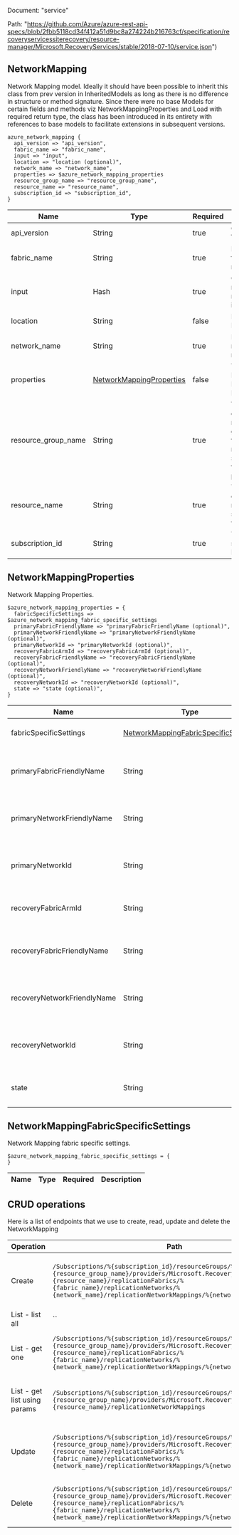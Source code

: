 Document: "service"


Path: "https://github.com/Azure/azure-rest-api-specs/blob/2fbb5118cd34f412a51d9bc8a274224b216763cf/specification/recoveryservicessiterecovery/resource-manager/Microsoft.RecoveryServices/stable/2018-07-10/service.json")

## NetworkMapping

Network Mapping model. Ideally it should have been possible to inherit this class from prev version in InheritedModels as long as there is no difference in structure or method signature. Since there were no base Models for certain fields and methods viz NetworkMappingProperties and Load with required return type, the class has been introduced in its entirety with references to base models to facilitate extensions in subsequent versions.

```puppet
azure_network_mapping {
  api_version => "api_version",
  fabric_name => "fabric_name",
  input => "input",
  location => "location (optional)",
  network_name => "network_name",
  properties => $azure_network_mapping_properties
  resource_group_name => "resource_group_name",
  resource_name => "resource_name",
  subscription_id => "subscription_id",
}
```

| Name        | Type           | Required       | Description       |
| ------------- | ------------- | ------------- | ------------- |
|api_version | String | true | Client Api Version. |
|fabric_name | String | true | Primary fabric name. |
|input | Hash | true | Create network mapping input. |
|location | String | false | Resource Location |
|network_name | String | true | Primary network name. |
|properties | [NetworkMappingProperties](#networkmappingproperties) | false | The Network Mapping Properties. |
|resource_group_name | String | true | The name of the resource group where the recovery services vault is present. |
|resource_name | String | true | The name of the recovery services vault. |
|subscription_id | String | true | The subscription Id. |
        
## NetworkMappingProperties

Network Mapping Properties.

```puppet
$azure_network_mapping_properties = {
  fabricSpecificSettings => $azure_network_mapping_fabric_specific_settings
  primaryFabricFriendlyName => "primaryFabricFriendlyName (optional)",
  primaryNetworkFriendlyName => "primaryNetworkFriendlyName (optional)",
  primaryNetworkId => "primaryNetworkId (optional)",
  recoveryFabricArmId => "recoveryFabricArmId (optional)",
  recoveryFabricFriendlyName => "recoveryFabricFriendlyName (optional)",
  recoveryNetworkFriendlyName => "recoveryNetworkFriendlyName (optional)",
  recoveryNetworkId => "recoveryNetworkId (optional)",
  state => "state (optional)",
}
```

| Name        | Type           | Required       | Description       |
| ------------- | ------------- | ------------- | ------------- |
|fabricSpecificSettings | [NetworkMappingFabricSpecificSettings](#networkmappingfabricspecificsettings) | false | The fabric specific settings. |
|primaryFabricFriendlyName | String | false | The primary fabric friendly name. |
|primaryNetworkFriendlyName | String | false | The primary network friendly name. |
|primaryNetworkId | String | false | The primary network id for network mapping. |
|recoveryFabricArmId | String | false | The recovery fabric ARM id. |
|recoveryFabricFriendlyName | String | false | The recovery fabric friendly name. |
|recoveryNetworkFriendlyName | String | false | The recovery network friendly name. |
|recoveryNetworkId | String | false | The recovery network id for network mapping. |
|state | String | false | The pairing state for network mapping. |
        
## NetworkMappingFabricSpecificSettings

Network Mapping fabric specific settings.

```puppet
$azure_network_mapping_fabric_specific_settings = {
}
```

| Name        | Type           | Required       | Description       |
| ------------- | ------------- | ------------- | ------------- |



## CRUD operations

Here is a list of endpoints that we use to create, read, update and delete the NetworkMapping

| Operation | Path | Verb | Description | OperationID |
| ------------- | ------------- | ------------- | ------------- | ------------- |
|Create|`/Subscriptions/%{subscription_id}/resourceGroups/%{resource_group_name}/providers/Microsoft.RecoveryServices/vaults/%{resource_name}/replicationFabrics/%{fabric_name}/replicationNetworks/%{network_name}/replicationNetworkMappings/%{network_mapping_name}`|Put|The operation to create an ASR network mapping.|ReplicationNetworkMappings_Create|
|List - list all|``||||
|List - get one|`/Subscriptions/%{subscription_id}/resourceGroups/%{resource_group_name}/providers/Microsoft.RecoveryServices/vaults/%{resource_name}/replicationFabrics/%{fabric_name}/replicationNetworks/%{network_name}/replicationNetworkMappings/%{network_mapping_name}`|Get|Gets the details of an ASR network mapping|ReplicationNetworkMappings_Get|
|List - get list using params|`/Subscriptions/%{subscription_id}/resourceGroups/%{resource_group_name}/providers/Microsoft.RecoveryServices/vaults/%{resource_name}/replicationNetworkMappings`|Get|Lists all ASR network mappings in the vault.|ReplicationNetworkMappings_List|
|Update|`/Subscriptions/%{subscription_id}/resourceGroups/%{resource_group_name}/providers/Microsoft.RecoveryServices/vaults/%{resource_name}/replicationFabrics/%{fabric_name}/replicationNetworks/%{network_name}/replicationNetworkMappings/%{network_mapping_name}`|Put|The operation to create an ASR network mapping.|ReplicationNetworkMappings_Create|
|Delete|`/Subscriptions/%{subscription_id}/resourceGroups/%{resource_group_name}/providers/Microsoft.RecoveryServices/vaults/%{resource_name}/replicationFabrics/%{fabric_name}/replicationNetworks/%{network_name}/replicationNetworkMappings/%{network_mapping_name}`|Delete|The operation to delete a network mapping.|ReplicationNetworkMappings_Delete|
